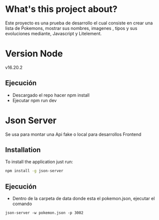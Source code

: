 # What's this project about?

Este proyecto es una prueba de desarrollo el cual consiste en crear una lista de Pokemons, mostrar sus nombres, imagenes , tipos y sus evoluciones mediante, Javascript y Litelement.

# Version Node 

v16.20.2

## Ejecución

* Descargado el repo hacer npm install
* Ejecutar npm run dev

# Json Server 

Se usa para montar una Api fake o local para desarrollos Frontend

## Installation

To install the application just run:

~~~sh
npm install -g json-server
~~~

## Ejecución

* Dentro de la carpeta de data donde esta el pokemon.json, ejecutar el comando

~~~
json-server -w pokemon.json -p 3002   
